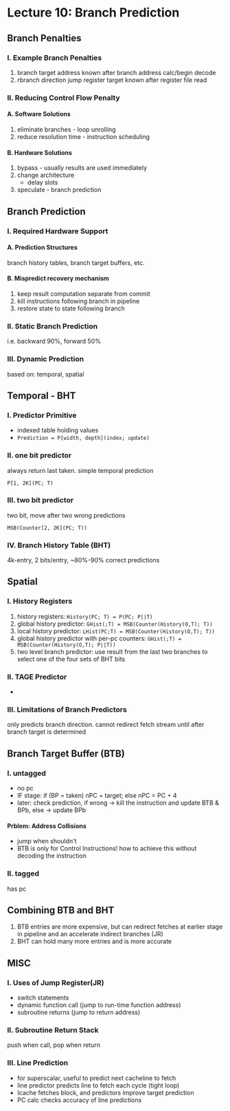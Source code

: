 # Lecture 10: Branch Prediction
## Branch Penalties
### I. Example Branch Penalties
1. branch target address known after branch address calc/begin decode
2. rbranch direction jump register target known after register file read
### II. Reducing Control Flow Penalty
#### A. Software Solutions
1. eliminate branches - loop unrolling
2. reduce resolution time - instruction scheduling
#### B. Hardware Solutions
1. bypass - usually results are used immediately
2. change architecture
    - delay slots
3. speculate - branch prediction
## Branch Prediction
### I. Required Hardware Support
#### A. Prediction Structures
branch history tables, branch target buffers, etc.
#### B. Mispredict recovery mechanism
1. keep result computation separate from commit
2. kill instructions following branch in pipeline
3. restore state to state following branch
### II. Static Branch Prediction
i.e. backward 90%, forward 50%
### III. Dynamic Prediction
based on: temporal, spatial
## Temporal - BHT
### I. Predictor Primitive
- indexed table holding values
- `Prediction = P[width, depth](index; update)`
### II. one bit predictor
always return last taken. simple temporal prediction
```
P[1, 2K](PC; T)
```
### III. two bit predictor
two bit, move after two wrong predictions
```
MSB(Counter[2, 2K](PC; T))
```
### IV. Branch History Table (BHT)
4k-entry, 2 bits/entry, ~80%-90% correct predictions
## Spatial
### I. History Registers
1. history registers: `History(PC; T) = P(PC; P||T)`
2. global history predictor: `GHist(;T) = MSB(Counter(History(O,T); T))`
3. local history predictor: `LHist(PC;T) = MSB(Counter(History(O,T); T))`
4. global history predictor with per-pc counters: `GHist(;T) = MSB(Counter(History(O,T); P||T))`
5. two level branch predictor: use result from the last two branches to select one of the four sets of BHT bits
### II. TAGE Predictor
-
### III. Limitations of Branch Predictors
only predicts branch direction. cannot redirect fetch stream until after branch target is determined
## Branch Target Buffer (BTB)
### I. untagged
- no pc
- IF stage: if (BP = taken) nPC = target; else nPC = PC + 4
- later: check prediction, if wrong -> kill the instruction and update BTB & BPb, else -> update BPb
#### Prblem: Address Collisions
- jump when shouldn't
- BTB is only for Control Instructions! how to achieve this without decoding the instruction
### II. tagged
has pc
## Combining BTB and BHT
1. BTB entries are more expensive, but can redirect fetches at earlier stage in pipeline and an accelerate indirect branches (JR)
2. BHT can hold many more entries and is more accurate
## MISC
### I. Uses of Jump Register(JR)
- switch statements
- dynamic function call (jump to run-time function address)
- subroutine returns (jump to return address)
### II. Subroutine Return Stack
push when call, pop when return
### III. Line Prediction
- for superscalar, useful to predict next cacheline to fetch
- line predictor predicts line to fetch each cycle (tight loop)
- Icache fetches block, and predictors improve target prediction
- PC calc checks accuracy of line predictions